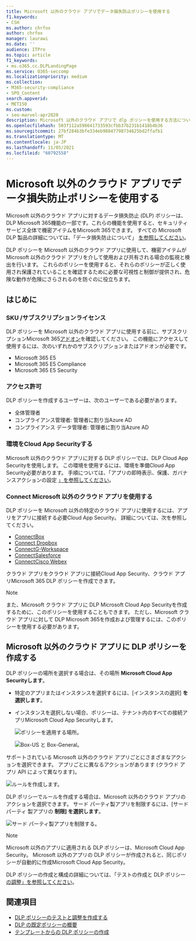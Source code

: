 ```yaml
---
title: Microsoft 以外のクラウド アプリでデータ損失防止ポリシーを使用する
f1.keywords:
- CSH
ms.author: chrfox
author: chrfox
manager: laurawi
ms.date: ''
audience: ITPro
ms.topic: article
f1_keywords:
- ms.o365.cc.DLPLandingPage
ms.service: O365-seccomp
ms.localizationpriority: medium
ms.collection:
- M365-security-compliance
- SPO_Content
search.appverid:
- MET150
ms.custom:
- seo-marvel-apr2020
description: Microsoft 以外のクラウド アプリで dlp ポリシーを使用する方法について説明します。
ms.openlocfilehash: 503f112a598641733593cfbb37b231b1418b4b36
ms.sourcegitcommit: 27bf284b3bfe334eb98847798734625bd2ffafb1
ms.translationtype: MT
ms.contentlocale: ja-JP
ms.lasthandoff: 11/05/2021
ms.locfileid: "60792558"
---
```

# <a name="use-data-loss-prevention-policies-for-non-microsoft-cloud-apps"></a>Microsoft 以外のクラウド アプリでデータ損失防止ポリシーを使用する

Microsoft 以外のクラウド アプリに対するデータ損失防止 (DLP) ポリシーは、DLP Microsoft 365機能の一部です。これらの機能を使用すると、セキュリティ サービス全体で機密アイテムをMicrosoft 365できます。 すべての Microsoft DLP 製品の詳細については、「データ損失防止について」 [を参照してください](dlp-learn-about-dlp.md)。

DLP ポリシーを Microsoft 以外のクラウド アプリに使用して、機密アイテムが Microsoft 以外のクラウド アプリを介して使用および共有される場合の監視と検出を行います。 これらのポリシーを使用すると、それらのポリシーが正しく使用され保護されていることを確認するために必要な可視性と制御が提供され、危険な動作が危険にさらされるのを防ぐのに役立ちます。

## <a name="before-you-begin"></a>はじめに

### <a name="skusubscriptions-licensing"></a>SKU /サブスクリプションライセンス

DLP ポリシーを Microsoft 以外のクラウド アプリに使用する前に、サブスクリプションMicrosoft 365[アドオン](https://www.microsoft.com/microsoft-365/compare-microsoft-365-enterprise-plans?rtc=1)を確認してください。 この機能にアクセスして使用するには、次のいずれかのサブスクリプションまたはアドオンが必要です。

- Microsoft 365 E5
- Microsoft 365 E5 Compliance 
- Microsoft 365 E5 Security

### <a name="permissions"></a>アクセス許可
DLP ポリシーを作成するユーザーは、次のユーザーである必要があります。

- 全体管理者
- コンプライアンス管理者: 管理者に割り当Azure AD
- コンプライアンス データ管理者: 管理者に割り当Azure AD

### <a name="prepare-your-cloud-app-security-environment"></a>環境をCloud App Securityする

Microsoft 以外のクラウド アプリに対する DLP ポリシーでは、DLP Cloud App Securityを使用します。 この環境を使用するには、環境を準備Cloud App Security必要があります。 手順については、「アプリの即時表示、保護、ガバナンスアクションの設定 [」を参照してください](/cloud-app-security/getting-started-with-cloud-app-security#step-1-set-instant-visibility-protection-and-governance-actions-for-your-apps)。

### <a name="connect-a-non-microsoft-cloud-app"></a>Connect Microsoft 以外のクラウド アプリを使用する

DLP ポリシーを Microsoft 以外の特定のクラウド アプリに使用するには、アプリをアプリに接続する必要Cloud App Security。 詳細については、次を参照してください。

- [ConnectBox](/cloud-app-security/connect-box-to-microsoft-cloud-app-security)
- [Connect Dropbox](/cloud-app-security/connect-dropbox-to-microsoft-cloud-app-security)
- [ConnectG-Workspace](/cloud-app-security/connect-google-apps-to-microsoft-cloud-app-security)
- [ConnectSalesforce](/cloud-app-security/connect-salesforce-to-microsoft-cloud-app-security)
- [ConnectCisco Webex](/cloud-app-security/connect-webex-to-microsoft-cloud-app-security)

クラウド アプリをクラウド アプリに接続Cloud App Security、クラウド アプリMicrosoft 365 DLP ポリシーを作成できます。

> [!NOTE]
> また、Microsoft クラウド アプリに DLP Microsoft Cloud App Securityを作成するために、このポリシーを使用することもできます。 ただし、Microsoft クラウド アプリに対して DLP Microsoft 365を作成および管理するには、このポリシーを使用する必要があります。

## <a name="create-a-dlp-policy-to-a-non-microsoft-cloud-app"></a>Microsoft 以外のクラウド アプリに DLP ポリシーを作成する

DLP ポリシーの場所を選択する場合は、その場所 **Microsoft Cloud App Securityします**。

- 特定のアプリまたはインスタンスを選択するには、[インスタンスの選択] **を選択します**。
- インスタンスを選択しない場合、ポリシーは、テナント内のすべての接続アプリMicrosoft Cloud App Securityします。

   ![ポリシーを適用する場所。](../media/1-dlp-non-microsoft-cloud-app-choose-instance.png)

   ![Box-US と Box-General。](../media/2-dlp-non-microsoft-cloud-app-box.png)

サポートされている Microsoft 以外のクラウド アプリごとにさまざまなアクションを選択できます。 アプリごとに異なるアクションがあります (クラウド アプリ API によって異なります)。

![ルールを作成します。](../media/3-dlp-non-microsoft-cloud-app-create-rule.png)

DLP ポリシーでルールを作成する場合は、Microsoft 以外のクラウド アプリのアクションを選択できます。 サード パーティ製アプリを制限するには、[サードパーティ 製アプリの **制限] を選択します**。

![サード パーティ製アプリを制限する。](../media/4-dlp-non-microsoft-cloud-app-restrict-third-party-apps.png)

> [!NOTE]
> Microsoft 以外のアプリに適用される DLP ポリシーは、Microsoft Cloud App Security。 Microsoft 以外のアプリの DLP ポリシーが作成されると、同じポリシーが自動的に作成Microsoft Cloud App Security。

DLP ポリシーの作成と構成の詳細については、「テストの作成と DLP ポリシー [の調整」を参照してください](./create-test-tune-dlp-policy.md)。

## <a name="see-also"></a>関連項目

- [DLP ポリシーのテストと調整を作成する](./create-test-tune-dlp-policy.md)
- [DLP の既定ポリシーの概要](./get-started-with-the-default-dlp-policy.md)
- [テンプレートからの DLP ポリシーの作成](./create-a-dlp-policy-from-a-template.md)
